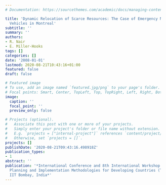 ```yaml
---
# Documentation: https://sourcethemes.com/academic/docs/managing-content/

title: 'Dynamic Relocation of Scarce Resources: The Case of Emergency Medical Service
  Vehicles in Montreal'
subtitle: ''
summary: ''
authors:
- R. Nair
- E. Miller-Hooks
tags: []
categories: []
date: '2008-01-01'
lastmod: 2020-08-21T10:43:16+01:00
featured: false
draft: false

# Featured image
# To use, add an image named `featured.jpg/png` to your page's folder.
# Focal points: Smart, Center, TopLeft, Top, TopRight, Left, Right, BottomLeft, Bottom, BottomRight.
image:
  caption: ''
  focal_point: ''
  preview_only: false

# Projects (optional).
#   Associate this post with one or more of your projects.
#   Simply enter your project's folder or file name without extension.
#   E.g. `projects = ["internal-project"]` references `content/project/deep-learning/index.md`.
#   Otherwise, set `projects = []`.
projects: []
publishDate: '2020-08-21T09:43:16.498918Z'
publication_types:
- 1
abstract: ''
publication: '*International Conference and 8th International Workshop on Transportation
  Planning and Implementation Methodologies for Developing Countries (TPMDC 2008),
  IIT Bombay, India*'
---
```

